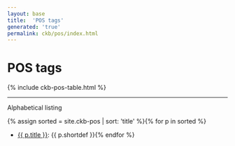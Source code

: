 ```yaml
---
layout: base
title:  'POS tags'
generated: 'true'
permalink: ckb/pos/index.html
---
```


# POS tags

{% include ckb-pos-table.html %}

----------

Alphabetical listing

{% assign sorted = site.ckb-pos | sort: 'title' %}{% for p in sorted %}
* [{{ p.title }}](): {{ p.shortdef }}{% endfor %}
